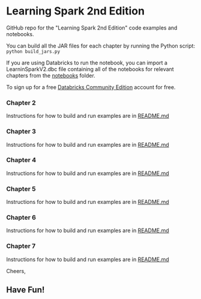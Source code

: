 # Learning Spark 2nd Edition
GitHub repo for the "Learning Spark 2nd Edition" code examples and notebooks.

You can build all the JAR files for each chapter by running the Python script:
`python build_jars.py`


If you are using Databricks to run the notebook, you can import a LearninSparkV2.dbc file containing all of the notebooks for
relevant chapters from the [notebooks](notebooks/LearningSparkv2.dbc) folder.
 
To sign up for a free [Databricks Community Edition](https://www.databricks.com/try-databrick) account for free.

###  Chapter 2
Instructions for how to build and run examples are in [README.md](chapter2/README.md)
###  Chapter 3
Instructions for how to build and run examples are in [README.md](chapter3/README.md)
###  Chapter 4
Instructions for how to build and run examples are in [README.md](chapter4/README.md)
###  Chapter 5
Instructions for how to build and run examples are in [README.md](chapter5/README.md)
###  Chapter 6
Instructions for how to build and run examples are in [README.md](chapter6/README.md)
###  Chapter 7
Instructions for how to build and run examples are in [README.md](chapter7/README.md)

Cheers,

Have Fun!
--
